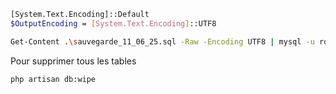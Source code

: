 
```bash
[System.Text.Encoding]::Default
$OutputEncoding = [System.Text.Encoding]::UTF8

Get-Content .\sauvegarde_11_06_25.sql -Raw -Encoding UTF8 | mysql -u root -p solicode_lms
```

Pour supprimer tous les tables 

````
php artisan db:wipe
````